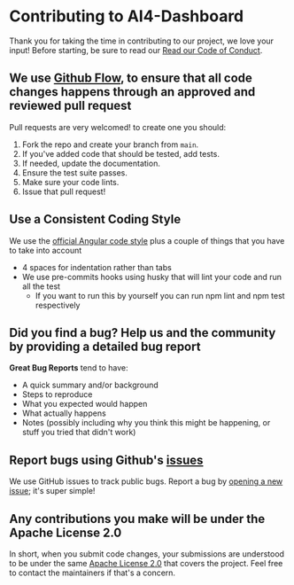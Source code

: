 # Contributing to AI4-Dashboard
Thank you for taking the time in contributing to our project, we love your input!
Before starting, be sure to read our [Read our Code of Conduct](https://github.com/ai4os/ai4-dashboard/blob/main/CODE_OF_CONDUCT.md).

## We use [Github Flow](https://docs.github.com/en/get-started/using-github/github-flow), to ensure that all code changes happens through an approved and reviewed pull request
Pull requests are very welcomed! to create one you should:

1. Fork the repo and create your branch from `main`.
2. If you've added code that should be tested, add tests.
3. If needed, update the documentation.
4. Ensure the test suite passes.
5. Make sure your code lints.
6. Issue that pull request!

## Use a Consistent Coding Style
We use the [official Angular code style](https://angular.io/guide/styleguide) plus a couple of things that you have to take into account

* 4 spaces for indentation rather than tabs 
* We use pre-commits hooks using husky that will lint your code and run all the test
  * If you want to run this by yourself you can run npm lint and npm test respectively 

## Did you find a bug? Help us and the community by providing a detailed bug report

**Great Bug Reports** tend to have:
- A quick summary and/or background
- Steps to reproduce
- What you expected would happen
- What actually happens
- Notes (possibly including why you think this might be happening, or stuff you tried that didn't work)

## Report bugs using Github's [issues](https://github.com/ai4os/ai4-dashboard/issues)
We use GitHub issues to track public bugs. Report a bug by [opening a new issue](https://github.com/ai4os/ai4-dashboard/issues/new); it's super simple!



## Any contributions you make will be under the Apache License 2.0
In short, when you submit code changes, your submissions are understood to be under the same [Apache License 2.0](https://choosealicense.com/licenses/apache-2.0/) that covers the project. Feel free to contact the maintainers if that's a concern.
